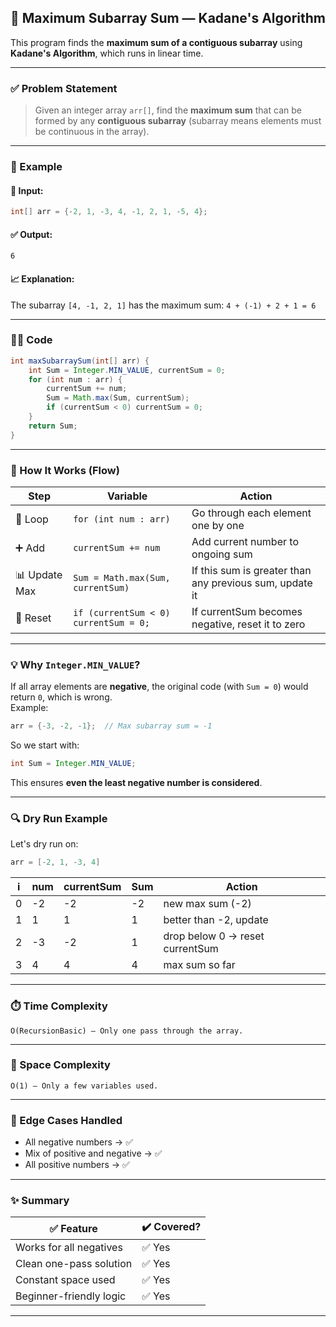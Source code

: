  

## 📌 Maximum Subarray Sum — Kadane's Algorithm

This program finds the **maximum sum of a contiguous subarray** using **Kadane's Algorithm**, which runs in linear time.

---

### ✅ Problem Statement

> Given an integer array `arr[]`, find the **maximum sum** that can be formed by any **contiguous subarray** (subarray means elements must be continuous in the array).

---

### 📎 Example

#### 🔢 Input:
```java
int[] arr = {-2, 1, -3, 4, -1, 2, 1, -5, 4};
```

#### ✅ Output:
```
6
```

#### 📈 Explanation:
The subarray `[4, -1, 2, 1]` has the maximum sum: `4 + (-1) + 2 + 1 = 6`

---

### 👨‍💻 Code

```java
int maxSubarraySum(int[] arr) {
    int Sum = Integer.MIN_VALUE, currentSum = 0;
    for (int num : arr) {
        currentSum += num;
        Sum = Math.max(Sum, currentSum);
        if (currentSum < 0) currentSum = 0;
    }
    return Sum;
}
```

---

### 🧠 How It Works (Flow)

| Step | Variable | Action |
|------|----------|--------|
| 🔁 Loop | `for (int num : arr)` | Go through each element one by one |
| ➕ Add | `currentSum += num` | Add current number to ongoing sum |
| 📊 Update Max | `Sum = Math.max(Sum, currentSum)` | If this sum is greater than any previous sum, update it |
| 🔄 Reset | `if (currentSum < 0) currentSum = 0;` | If currentSum becomes negative, reset it to zero |

---

### 💡 Why `Integer.MIN_VALUE`?

If all array elements are **negative**, the original code (with `Sum = 0`) would return `0`, which is wrong.  
Example:

```java
arr = {-3, -2, -1};  // Max subarray sum = -1
```

So we start with:

```java
int Sum = Integer.MIN_VALUE;
```

This ensures **even the least negative number is considered**.

---

### 🔍 Dry Run Example

Let's dry run on:  
```java
arr = [-2, 1, -3, 4]
```

| i | num | currentSum | Sum  | Action                         |
|---|-----|------------|------|--------------------------------|
| 0 | -2  | -2         | -2   | new max sum (-2)               |
| 1 | 1   | 1          | 1    | better than -2, update         |
| 2 | -3  | -2         | 1    | drop below 0 → reset currentSum |
| 3 | 4   | 4          | 4    | max sum so far                 |

---

### ⏱️ Time Complexity

```
O(RecursionBasic) — Only one pass through the array.
```

---

### 🧠 Space Complexity

```
O(1) — Only a few variables used.
```

---

### 🧊 Edge Cases Handled

- All negative numbers → ✅
- Mix of positive and negative → ✅
- All positive numbers → ✅

---

### ✨ Summary

| ✅ Feature                | ✔️ Covered? |
|--------------------------|------------|
| Works for all negatives  | ✅ Yes       |
| Clean one-pass solution  | ✅ Yes       |
| Constant space used      | ✅ Yes       |
| Beginner-friendly logic  | ✅ Yes       |

---
 